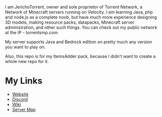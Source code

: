 I am JerichoTorrent, owner and sole proprietor of Torrent Network, a Network of Minecraft servers running on Velocity. I am learning Java, php and node.js as a complete noob, but have much more experience designing 3D models, 
making resource packs, datapacks, Minecraft server administration, and other such things. You can check out my public network at the IP - torrentsmp.com  

My server supports Java and Bedrock edition on pretty much any version you want to play on.  

Also, this repo is for my ItemsAdder pack, because I didn't want to create a whole new repo for it.  

# My Links  

- [Website](https://www.torrentsmp.com)
- [Discord](https://discord.gg/torrent)
- [Wiki](https://wiki.torrentsmp.com)
- [Server Map](https://map.torrentsmp.com)
